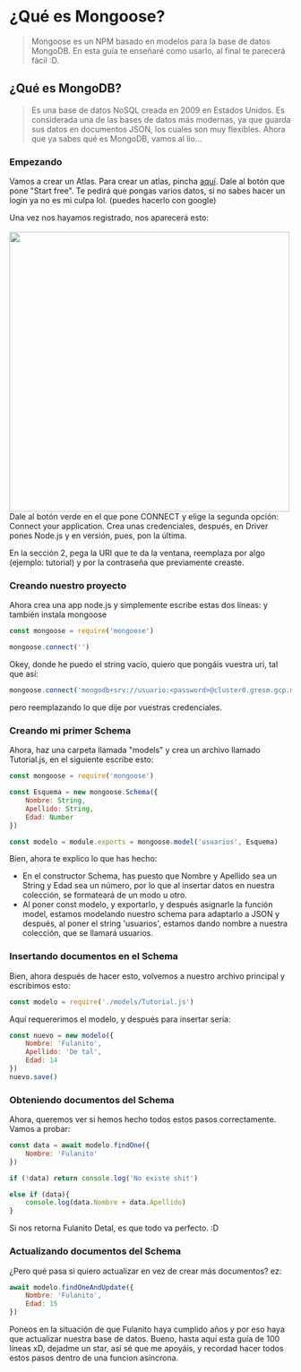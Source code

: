 # ¿Qué es Mongoose?
> Mongoose es un NPM basado en modelos para la base de datos MongoDB.
> En esta guía te enseñaré como usarlo, al final te parecerá fácil :D.

## ¿Qué es MongoDB?
> Es una base de datos NoSQL creada en 2009 en Estados Unidos.
> Es considerada una de las bases de datos más modernas, ya que guarda sus datos en documentos JSON, los cuales son muy flexibles.
> Ahora que ya sabes qué es MongoDB, vamos al lío...

### Empezando
Vamos a crear un Atlas. Para crear un atlas, pincha [aquí](https://mongodb.com/cloud/atlas).
Dale al botón que pone "Start free". Te pedirá que pongas varios datos, si no sabes hacer un login ya no es mi culpa lol.
(puedes hacerlo con google)

Una vez nos hayamos registrado, nos aparecerá esto:
<br>
<br>
<img src="https://i.imgur.com/vXsLGI3.png" width="500">
<br>
Dale al botón verde en el que pone CONNECT y elige la segunda opción: Connect your application.
Crea unas credenciales, después, en Driver pones Node.js y en versión, pues, pon la última.

En la sección 2, pega la URI que te da la ventana, reemplaza <dbname> por algo (ejemplo: tutorial)
y <password> por la contraseña que previamente creaste.

### Creando nuestro proyecto
Ahora crea una app node.js y simplemente escribe estas dos líneas:
y también instala mongoose
```js
const mongoose = require('mongoose')

mongoose.connect('')
```
Okey, donde he puedo el string vacío, quiero que pongáis vuestra uri, tal que así:
```js
mongoose.connect('mongodb+srv://usuario:<password>@cluster0.gresm.gcp.mongodb.net/<dbname>?retryWrites=true&w=majority')
```
pero reemplazando lo que dije por vuestras credenciales.

### Creando mi primer Schema
Ahora, haz una carpeta llamada "models" y crea un archivo llamado Tutorial.js,
en el siguiente escribe esto:
```js
const mongoose = require('mongoose')

const Esquema = new mongoose.Schema({
    Nombre: String,
    Apellido: String,
    Edad: Number
})

const modelo = module.exports = mongoose.model('usuarios', Esquema)
```
Bien, ahora te explico lo que has hecho:
- En el constructor Schema, has puesto que Nombre y Apellido sea un String y Edad sea un número,
por lo que al insertar datos en nuestra colección, se formateará de un modo u otro.
- Al poner const modelo, y exportarlo, y después asignarle la función model, estamos modelando nuestro
schema para adaptarlo a JSON y después, al poner el string 'usuarios', estamos dando nombre a nuestra colección,
que se llamará usuarios.

### Insertando documentos en el Schema
Bien, ahora después de hacer esto, volvemos a nuestro archivo principal y escribimos esto:
```js
const modelo = require('./models/Tutorial.js')
```
Aquí requererimos el modelo, y después para insertar sería:
```js
const nuevo = new modelo({
    Nombre: 'Fulanito',
    Apellido: 'De tal',
    Edad: 14
})
nuevo.save()
```

### Obteniendo documentos del Schema
Ahora, queremos ver si hemos hecho todos estos pasos correctamente.
Vamos a probar:
```js
const data = await modelo.findOne({
    Nombre: 'Fulanito'
})

if (!data) return console.log('No existe shit')

else if (data){
    console.log(data.Nombre + data.Apellido)
}
```
Si nos retorna Fulanito Detal, es que todo va perfecto. :D

### Actualizando documentos del Schema
¿Pero qué pasa si quiero actualizar en vez de crear más documentos?
ez: 
```js
await modelo.findOneAndUpdate({
    Nombre: 'Fulanito',
    Edad: 15
})
```
Poneos en la situación de que Fulanito haya cumplido años y por eso haya que actualizar nuestra base de datos.
Bueno, hasta aquí esta guía de 100 líneas xD, dejadme un star, así sé que me apoyáis, y recordad hacer todos estos pasos
dentro de una funcion asíncrona.
